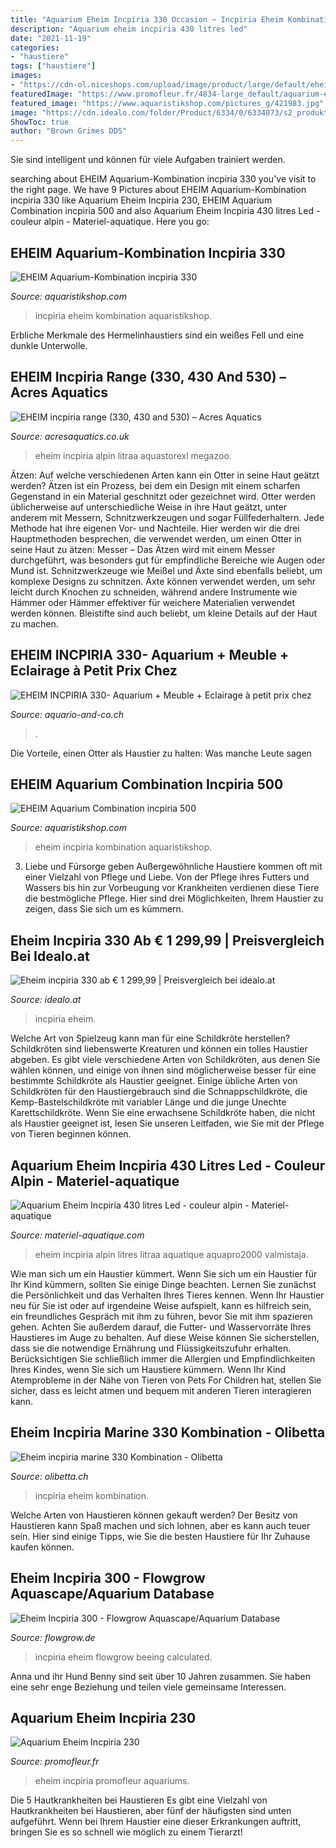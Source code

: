 ```yaml
---
title: "Aquarium Eheim Incpiria 330 Occasion ~ Incpiria Eheim Kombination Aquaristikshop"
description: "Aquarium eheim incpiria 430 litres led"
date: "2021-11-19"
categories:
- "haustiere"
tags: ["haustiere"]
images:
- "https://cdn-ol.niceshops.com/upload/image/product/large/default/eheim-incpiria-marine-330-kombination-graphit-124515-de.jpg"
featuredImage: "https://www.promofleur.fr/4834-large_default/aquarium-eheim-incpiria-230.jpg"
featured_image: "https://www.aquaristikshop.com/pictures_g/421983.jpg"
image: "https://cdn.idealo.com/folder/Product/6334/0/6334073/s2_produktbild_max_2/eheim-incpiria-330.jpg"
ShowToc: true
author: "Brown Grimes DDS"
---
```



Sie sind intelligent und können für viele Aufgaben trainiert werden.

	

		
searching about EHEIM Aquarium-Kombination incpiria 330 you've visit to the right page. We have 9 Pictures about EHEIM Aquarium-Kombination incpiria 330 like Aquarium Eheim Incpiria 230, EHEIM Aquarium Combination incpiria 500 and also Aquarium Eheim Incpiria 430 litres Led - couleur alpin - Materiel-aquatique. Here you go:
		
    
## EHEIM Aquarium-Kombination Incpiria 330

<img loading=lazy src="https://www.aquaristikshop.com/o_pics_g_4/420003.jpg" onerror="this.onerror=null;this.src='https://tse1.mm.bing.net/th?id=OIP.uFrTza2odsluMvRNXlIX8AHaEz&amp;pid=15.1';" alt="EHEIM Aquarium-Kombination incpiria 330">

_Source: aquaristikshop.com_

>incpiria eheim kombination aquaristikshop. 

	

Erbliche Merkmale des Hermelinhaustiers sind ein weißes Fell und eine dunkle Unterwolle.

    
## EHEIM Incpiria Range (330, 430 And 530) – Acres Aquatics

<img loading=lazy src="https://cdn.shopify.com/s/files/1/0149/0405/products/Eheim_incpiria_530_large.jpg?v=1569939498" onerror="this.onerror=null;this.src='https://tse4.mm.bing.net/th?id=OIP.gGPUsiGJl3Ikk3bnqZJGiQAAAA&amp;pid=15.1';" alt="EHEIM incpiria range (330, 430 and 530) – Acres Aquatics">

_Source: acresaquatics.co.uk_

>eheim incpiria alpin litraa aquastorexl megazoo. 

	

Ätzen: Auf welche verschiedenen Arten kann ein Otter in seine Haut geätzt werden?
Ätzen ist ein Prozess, bei dem ein Design mit einem scharfen Gegenstand in ein Material geschnitzt oder gezeichnet wird. Otter werden üblicherweise auf unterschiedliche Weise in ihre Haut geätzt, unter anderem mit Messern, Schnitzwerkzeugen und sogar Füllfederhaltern. Jede Methode hat ihre eigenen Vor- und Nachteile. Hier werden wir die drei Hauptmethoden besprechen, die verwendet werden, um einen Otter in seine Haut zu ätzen: Messer – Das Ätzen wird mit einem Messer durchgeführt, was besonders gut für empfindliche Bereiche wie Augen oder Mund ist. Schnitzwerkzeuge wie Meißel und Äxte sind ebenfalls beliebt, um komplexe Designs zu schnitzen. Äxte können verwendet werden, um sehr leicht durch Knochen zu schneiden, während andere Instrumente wie Hämmer oder Hämmer effektiver für weichere Materialien verwendet werden können. Bleistifte sind auch beliebt, um kleine Details auf der Haut zu machen.

    
## EHEIM INCPIRIA 330- Aquarium + Meuble + Eclairage à Petit Prix Chez

<img loading=lazy src="https://www.aquario-and-co.ch/3554-large_default/eheim-incpiria-330-aquarium-meuble-eclairage.jpg" onerror="this.onerror=null;this.src='https://tse1.mm.bing.net/th?id=OIP.bZdySbIYEuMGl-4M1-kVNQHaHa&amp;pid=15.1';" alt="EHEIM INCPIRIA 330- Aquarium + Meuble + Eclairage à petit prix chez">

_Source: aquario-and-co.ch_

>. 

	

Die Vorteile, einen Otter als Haustier zu halten: Was manche Leute sagen

    
## EHEIM Aquarium Combination Incpiria 500

<img loading=lazy src="https://www.aquaristikshop.com/pictures_g/421983.jpg" onerror="this.onerror=null;this.src='https://tse4.mm.bing.net/th?id=OIP.2dYei8vuAehLzkaWKA3IBQHaHW&amp;pid=15.1';" alt="EHEIM Aquarium Combination incpiria 500">

_Source: aquaristikshop.com_

>eheim incpiria kombination aquaristikshop. 

	

3. Liebe und Fürsorge geben
Außergewöhnliche Haustiere kommen oft mit einer Vielzahl von Pflege und Liebe. Von der Pflege ihres Futters und Wassers bis hin zur Vorbeugung vor Krankheiten verdienen diese Tiere die bestmögliche Pflege. Hier sind drei Möglichkeiten, Ihrem Haustier zu zeigen, dass Sie sich um es kümmern.

    
## Eheim Incpiria 330 Ab € 1 299,99 | Preisvergleich Bei Idealo.at

<img loading=lazy src="https://cdn.idealo.com/folder/Product/6334/0/6334073/s2_produktbild_max_2/eheim-incpiria-330.jpg" onerror="this.onerror=null;this.src='https://tse2.mm.bing.net/th?id=OIP.4OosB_qG1hysuz6_nKqXZwHaKC&amp;pid=15.1';" alt="Eheim incpiria 330 ab € 1 299,99 | Preisvergleich bei idealo.at">

_Source: idealo.at_

>incpiria eheim. 

	

Welche Art von Spielzeug kann man für eine Schildkröte herstellen?
Schildkröten sind liebenswerte Kreaturen und können ein tolles Haustier abgeben. Es gibt viele verschiedene Arten von Schildkröten, aus denen Sie wählen können, und einige von ihnen sind möglicherweise besser für eine bestimmte Schildkröte als Haustier geeignet. Einige übliche Arten von Schildkröten für den Haustiergebrauch sind die Schnappschildkröte, die Kemp-Bastelschildkröte mit variabler Länge und die junge Unechte Karettschildkröte. Wenn Sie eine erwachsene Schildkröte haben, die nicht als Haustier geeignet ist, lesen Sie unseren Leitfaden, wie Sie mit der Pflege von Tieren beginnen können.

    
## Aquarium Eheim Incpiria 430 Litres Led - Couleur Alpin - Materiel-aquatique

<img loading=lazy src="https://materiel-aquatique.com/wp-content/uploads/2018/10/aquarium-eheim-incpiria-430-alpin.jpg" onerror="this.onerror=null;this.src='https://tse3.mm.bing.net/th?id=OIP.Oip2h2DG7iOKex1YMoM3OwHaIB&amp;pid=15.1';" alt="Aquarium Eheim Incpiria 430 litres Led - couleur alpin - Materiel-aquatique">

_Source: materiel-aquatique.com_

>eheim incpiria alpin litres litraa aquatique aquapro2000 valmistaja. 

	

Wie man sich um ein Haustier kümmert.
Wenn Sie sich um ein Haustier für Ihr Kind kümmern, sollten Sie einige Dinge beachten. Lernen Sie zunächst die Persönlichkeit und das Verhalten Ihres Tieres kennen. Wenn Ihr Haustier neu für Sie ist oder auf irgendeine Weise aufspielt, kann es hilfreich sein, ein freundliches Gespräch mit ihm zu führen, bevor Sie mit ihm spazieren gehen. Achten Sie außerdem darauf, die Futter- und Wasservorräte Ihres Haustieres im Auge zu behalten. Auf diese Weise können Sie sicherstellen, dass sie die notwendige Ernährung und Flüssigkeitszufuhr erhalten. Berücksichtigen Sie schließlich immer die Allergien und Empfindlichkeiten Ihres Kindes, wenn Sie sich um Haustiere kümmern. Wenn Ihr Kind Atemprobleme in der Nähe von Tieren von Pets For Children hat, stellen Sie sicher, dass es leicht atmen und bequem mit anderen Tieren interagieren kann.

    
## Eheim Incpiria Marine 330 Kombination - Olibetta

<img loading=lazy src="https://cdn-ol.niceshops.com/upload/image/product/large/default/eheim-incpiria-marine-330-kombination-graphit-124515-de.jpg" onerror="this.onerror=null;this.src='https://tse3.mm.bing.net/th?id=OIP.ZW4MFb34CiwzqSnvWng-vgHaKM&amp;pid=15.1';" alt="Eheim incpiria marine 330 Kombination - Olibetta">

_Source: olibetta.ch_

>incpiria eheim kombination. 

	

Welche Arten von Haustieren können gekauft werden?
Der Besitz von Haustieren kann Spaß machen und sich lohnen, aber es kann auch teuer sein. Hier sind einige Tipps, wie Sie die besten Haustiere für Ihr Zuhause kaufen können.

    
## Eheim Incpiria 300 - Flowgrow Aquascape/Aquarium Database

<img loading=lazy src="https://www.flowgrow.de/db/images/tanks/detail/eheim-incpiria-300-5159877f28bb0.jpg" onerror="this.onerror=null;this.src='https://tse4.mm.bing.net/th?id=OIP.cJs37O8Q8iEIbnMSK53T1wHaE8&amp;pid=15.1';" alt="Eheim Incpiria 300 - Flowgrow Aquascape/Aquarium Database">

_Source: flowgrow.de_

>incpiria eheim flowgrow beeing calculated. 

	

Anna und ihr Hund Benny sind seit über 10 Jahren zusammen. Sie haben eine sehr enge Beziehung und teilen viele gemeinsame Interessen.

    
## Aquarium Eheim Incpiria 230

<img loading=lazy src="https://www.promofleur.fr/4834-large_default/aquarium-eheim-incpiria-230.jpg" onerror="this.onerror=null;this.src='https://tse3.mm.bing.net/th?id=OIP.YUdP2Xo5DyZP5Yj3ds6M3wHaHa&amp;pid=15.1';" alt="Aquarium Eheim Incpiria 230">

_Source: promofleur.fr_

>eheim incpiria promofleur aquariums. 

	

Die 5 Hautkrankheiten bei Haustieren
Es gibt eine Vielzahl von Hautkrankheiten bei Haustieren, aber fünf der häufigsten sind unten aufgeführt. Wenn bei Ihrem Haustier eine dieser Erkrankungen auftritt, bringen Sie es so schnell wie möglich zu einem Tierarzt!

